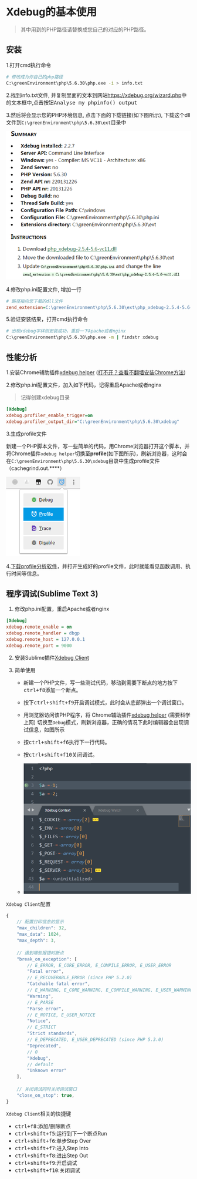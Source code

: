 Xdebug的基本使用
===============

> 其中用到的PHP路径请替换成您自己的对应的PHP路径。


## 安装

1.打开cmd执行命令

```bash
# 修改成为你自己的php路径
C:\greenEnvironment\php\5.6.30\php.exe -i > info.txt
```

2.找到info.txt文件, 并复制里面的文本到网站<https://xdebug.org/wizard.php>中的文本框中,点击按钮<kbd>Analyse my phpinfo() output</kbd>

3.然后将会显示您的PHP环境信息, 点击下面的下载链接(如下图所示), 下载这个dll文件到`C:\greenEnvironment\php\5.6.30\ext`目录中

![](../../images/xdebug-1.png)

4.修改php.ini配置文件, 增加一行

```ini
# 路径指向您下载的dll文件
zend_extension=C:\greenEnvironment\php\5.6.30\ext\php_xdebug-2.5.4-5.6-vc11.dll
```

5.验证安装结果，打开cmd执行命令

```bash
# 出现xdebug字样则安装成功，重启一下Apache或者nginx
C:\greenEnvironment\php\5.6.30\php.exe -m | findstr xdebug
```


## 性能分析

1.安装Chrome辅助插件[xdebug helper](https://chrome.google.com/webstore/detail/eadndfjplgieldjbigjakmdgkmoaaaoc) ([打不开？查看不翻墙安装Chrome方法](../chrome.md))

2.修改php.ini配置文件，加入如下代码，记得重启Apache或者nginx

> 记得创建xdebug目录

```ini
[Xdebug]
xdebug.profiler_enable_trigger=on
xdebug.profiler_output_dir="C:\greenEnvironment\php\5.6.30\xdebug"
```

3.生成profile文件

新建一个PHP脚本文件，写一些简单的代码，用Chrome浏览器打开这个脚本，并将Chrome插件`xdebug helper`切换至**profile**(如下图所示)，刷新浏览器，这时会在`C:\greenEnvironment\php\5.6.30\xdebug`目录中生成profile文件（cachegrind.out.****）

![](../../images/xdebug-2.png)

4.[下载profile分析软件](https://sourceforge.net/projects/wincachegrind/)，并打开生成好的profile文件，此时就能看见函数调用、执行时间等信息。


## 程序调试(Sublime Text 3)

1. 修改php.ini配置，重启Apache或者nginx

```ini
[Xdebug]
xdebug.remote_enable = on
xdebug.remote_handler = dbgp
xdebug.remote_host = 127.0.0.1
xdebug.remote_port = 9000
```

2. 安装Sublime插件[Xdebug Client](https://packagecontrol.io/packages/Xdebug%20Client)

3. 简单使用

    - 新建一个PHP文件，写一些测试代码，移动到需要下断点的地方按下<kbd>ctrl+f8</kbd>添加一个断点。
    - 按下<kbd>ctrl+shift+f9</kbd>开启调试模式，此时会从底部弹出一个调试窗口。
    - 用浏览器访问该PHP程序，将 Chrome辅助插件[xdebug helper](https://chrome.google.com/webstore/detail/eadndfjplgieldjbigjakmdgkmoaaaoc) (需要科学上网) 切换至`Debug`模式，刷新浏览器，正确的情况下此时编辑器会出现调试信息，如图所示
    - 按<kbd>ctrl+shift+f6</kbd>执行下一行代码。
    - 按<kbd>ctrl+shift+f10</kbd>关闭调试。

    - ![](../../images/xdebug-3.png)

`Xdebug Client`配置

```js
{
    // 配置打印信息的显示
    "max_children": 32,
    "max_data": 1024,
    "max_depth": 3,
    
    // 遇到哪些报错时断点
    "break_on_exception": [
        // E_ERROR, E_CORE_ERROR, E_COMPILE_ERROR, E_USER_ERROR
        "Fatal error",
        // E_RECOVERABLE_ERROR (since PHP 5.2.0)
        "Catchable fatal error",
        // E_WARNING, E_CORE_WARNING, E_COMPILE_WARNING, E_USER_WARNING
        "Warning",
        // E_PARSE
        "Parse error",
        // E_NOTICE, E_USER_NOTICE
        "Notice",
        // E_STRICT
        "Strict standards",
        // E_DEPRECATED, E_USER_DEPRECATED (since PHP 5.3.0)
        "Deprecated",
        // 0
        "Xdebug",
        // default
        "Unknown error"
    ],
    
    // 关闭调试同时关闭调试窗口
    "close_on_stop": true,
}
```

`Xdebug Client`相关的快捷键

* <kbd>ctrl+f8</kbd>:添加/删除断点
* <kbd>ctrl+shift+f5</kbd>:运行到下一个断点Run
* <kbd>ctrl+shift+f6</kbd>:单步Step Over
* <kbd>ctrl+shift+f7</kbd>:进入Step Into
* <kbd>ctrl+shift+f8</kbd>:进出Step Out
* <kbd>ctrl+shift+f9</kbd>:开启调试
* <kbd>ctrl+shift+f10</kbd>:关闭调试
